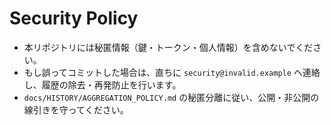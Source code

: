 # Security Policy
- 本リポジトリには秘匿情報（鍵・トークン・個人情報）を含めないでください。
- もし誤ってコミットした場合は、直ちに `security@invalid.example` へ連絡し、履歴の除去・再発防止を行います。
- `docs/HISTORY/AGGREGATION_POLICY.md` の秘匿分離に従い、公開・非公開の線引きを守ってください。